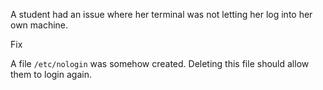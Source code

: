 A student had an issue where her terminal was not letting her log into her own machine.

Fix

A file `/etc/nologin` was somehow created.  Deleting this file should allow them to login again. 
